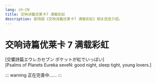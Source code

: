 ```yaml
---
lang: zh-CN
title: 交响诗篇优莱卡7 满载彩虹
description: 剧场版《交响诗篇优莱卡7 满载彩虹》相关信息介绍。
---
```


# 交响诗篇优莱卡 7 满载彩虹

<Badge type="tip" text="电影" vertical="middle" />
<Badge type="tip" text="2009" vertical="middle" />
<Badge type="warning" text="《交响诗篇》平行宇宙" vertical="middle" />

[交響詩篇エウレカセブン ポケットが虹でいっぱい]  
[Psalms of Planets Eureka seveN: good night, sleep tight, young lovers.]

<DocInfoCard image="/imgs/cover/poketful.jpg"
  :info="[
    {label:'原名',value:'交響詩篇エウレカセブン\nポケットが虹でいっぱい'},
    {label:'译名', value:'交响诗篇优莱卡7 口袋里的彩虹\交响诗篇优莱卡7 满载彩虹'},
    {label:'地区',value:'日本'},
    {label:'上映日期',value:'2009年4月25日'},
    {label:'制作公司',value:'BONES'},
    {label:'总监督',value:'京田知己'},
    {label:'监督',value:'齐藤恒德'},
    {label:'角色设计',value:'吉田健一'},
    {label:'音乐',value:'佐藤直纪'}]" />

::: warning
正在完善中……
:::

<div style="height: 700px"></div>
